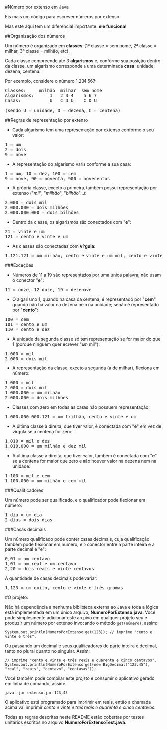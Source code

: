 #Número por extenso em Java

Eis mais um código para escrever números por extenso.

Mas este aqui tem um diferencial importante: **ele funciona!**

##Organização dos números

Um número é organizado em **classes**: (1ª classe = sem nome, 2ª classe = milhar, 3ª classe = milhão, etc).

Cada classe compreende até 3 **algarismos** e, conforme sua posição dentro da classe, um algarismo corresponde a uma determinada **casa**: unidade, dezena, centena.

Por exemplo, considere o número 1.234.567:
<pre>
Classes:     milhão  milhar  sem nome
Algarismos:      1   2 3 4    5 6 7
Casas:           U   C D U    C D U

(sendo U = unidade, D = dezena, C = centena)
</pre>

##Regras de representação por extenso

* Cada algarismo tem uma representação por extenso conforme o seu valor:
<pre>1 = um
2 = dois
9 = nove</pre>
* A representação do algarismo varia conforme a sua casa: 
<pre>1 = um, 10 = dez, 100 = cem
9 = nove, 90 = noventa, 900 = novecentos</pre>
* A própria classe, exceto a primeira, também possui representação por extenso ("*mil*", "*milhão*", "*bilhão*"...): 
<pre>2.000 = dois mil
2.000.000 = dois milhões
2.000.000.000 = dois bilhões</pre>
* Dentro da classe, os algarismos são conectados com "**e**":
<pre>21 = vinte e um
121 = cento e vinte e um</pre>
* As classes são conectadas com **vírgula**:
<pre>1.121.121 = um milhão, cento e vinte e um mil, cento e vinte um</pre>

###Exceções

* Números de 11 a 19 são representados por uma única palavra, não usam o conector "**e**":
<pre>11 = onze, 12 doze, 19 = dezenove</pre>
* O algarismo 1, quando na casa da centena, é representado por "**cem**" quando não há valor na dezena nem na unidade; senão é representado por "**cento**":
<pre>100 = cem
101 = cento e um
110 = cento e dez</pre>
* A unidade da segunda classe só tem representação se for maior do que 1 (porque ninguém quer ecrever "*um* mil"):
<pre>1.000 = mil
2.000 = dois mil</pre>
* A representação da classe, exceto a segunda (a de milhar), flexiona em número: 
<pre>1.000 = mil
2.000 = dois mil
1.000.000 = um milhão
2.000.000 = dois milhões</pre>
* Classes com zero em todas as casas não possuem representação: 
<pre>1.000.000.000.121 = um trilhão, cento e vinte e um</pre>
* A última classe à direita, que tiver valor, é conectada com "**e**" em vez de vírgula se a centena for zero: 
<pre>1.010 = mil e dez
1.010.000 = um milhão e dez mil</pre>
* A última classe à direita, que tiver valor, também é conectada com "**e**" se a centena for maior que zero e não houver valor na dezena nem na unidade: 
<pre>1.100 = mil e cem
1.100.000 = um milhão e cem mil</pre>

###Qualificadores

Um número pode ser qualificado, e o qualificador pode flexionar em número:
<pre>1 dia = um dia
2 dias = dois dias</pre>

###Casas decimais

Um número qualificado pode conter casas decimais, cuja qualificação também pode flexionar em número; e o conector entre a parte inteira e a parte decimal é "e":
<pre>0,01 = um centavo
1,01 = um real e um centavo
2,20 = dois reais e vinte centavos</pre>

A quantidade de casas decimais pode variar:
<pre>1,123 = um quilo, cento e vinte e três gramas</pre>

#O projeto:

Não há dependência a nenhuma biblioteca externa ao Java e toda a lógica está implementada em um único arquivo, **NumeroPorExtenso.java**. Você pode simplesmente adicionar este arquivo em qualquer projeto seu e produzir um número por extenso  invocando o método `get(número)`, assim:

    System.out.println(NumeroPorExtenso.get(123)); // imprime "cento e vinte e três".

Ou passando um decimal e seus qualificadores de parte inteira e decimal, tanto no plural quanto no singular. Assim:

    // imprime "cento e vinte e três reais e quarenta e cinco centavos".
    System.out.println(NumeroPorExtenso.get(new BigDecimal("123.45"), "real", "reais", "centavo", "centavos"));

Você também pode compilar este projeto e consumir o aplicativo gerado em linha de comando, assim:

    java -jar extenso.jar 123,45
    
O aplicativo está programado para imprimir em reais, então a chamada acima vai imprimir *cento e vinte e três reais e quarenta e cinco centavos*.

Todas as regras descritas neste README estão cobertas por testes unitários escritos no arquivo **NumeroPorExtensoTest.java**.
